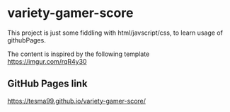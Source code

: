 # variety-gamer-score

This project is just some fiddling with html/javscript/css, to learn usage of githubPages.

The content is inspired by the following template https://imgur.com/rqR4y30

## GitHub Pages link
https://tesma99.github.io/variety-gamer-score/
